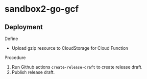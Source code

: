 # sandbox2-go-gcf

## Deployment

Define

- Upload gzip resource to CloudStorage for Cloud Function

Procedure

1. Run Github actions `create-release-draft` to create release draft.
2. Publish release draft.
